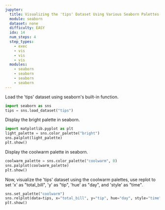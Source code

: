 ```yaml
---
jupyter:
  title: Visualizing the 'tips' Dataset Using Various Seaborn Palettes
  module: seaborn
  dataset: none
  difficulty: EASY
  idx: 14
  num_steps: 4
  step_types:
    - exec
    - vis
    - vis
    - vis
  modules: 
    - seaborn
    - seaborn
    - seaborn
    - seaborn
---
```


Load the 'tips' dataset using seaborn's built-in function.
```python
import seaborn as sns
tips = sns.load_dataset("tips")
```

Display the bright palette in seaborn.
```python
import matplotlib.pyplot as plt
light_palette = sns.color_palette("bright")
sns.palplot(light_palette)
plt.show()
```

Display the coolwarm palette in seaborn.
```python
coolwarm_palette = sns.color_palette("coolwarm", 8)
sns.palplot(coolwarm_palette)
plt.show()
```

Now, visualize the 'tips' dataset using the coolwarm palettes, use replot to set 'x' as "total_bill", 'y' as "tip", 'hue' as "day", and 'style' as "time".
```python
sns.set_palette("coolwarm")
sns.relplot(data=tips, x="total_bill", y="tip", hue="day", style="time")
plt.show()
```
